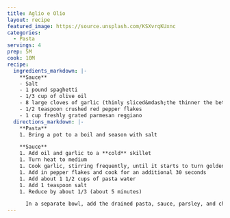 ```yaml
---
title: Aglio e Olio
layout: recipe
featured_image: https://source.unsplash.com/KSXvrqKUxnc
categories:
  - Pasta
servings: 4
prep: 5M
cook: 10M
recipe:
  ingredients_markdown: |-
    **Sauce**
    - Salt
    - 1 pound spaghetti
    - 1/3 cup of olive oil
    - 8 large cloves of garlic (thinly sliced&mdash;the thinner the better)
    - 1/2 teaspoon crushed red pepper flakes
    - 1 cup freshly grated parmesan reggiano
  directions_markdown: |-
    **Pasta**
    1. Bring a pot to a boil and season with salt

    **Sauce**
    1. Add oil and garlic to a **cold** skillet
    1. Turn heat to medium
    1. Cook garlic, stirring frequently, until it starts to turn golden brown on the edges
    1. Add in pepper flakes and cook for an additional 30 seconds
    1. Add about 1 1/2 cups of pasta water
    1. Add 1 teaspoon salt
    1. Reduce by about 1/3 (about 5 minutes)

      In a separate bowl, add the drained pasta, sauce, parsley, and cheese; toss well. Let the pasta sit for about 5 minutes and serve.
---
```

